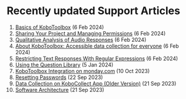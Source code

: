 # Recently updated Support Articles

<!--This page is auto generated using the `scripts/last-updated.py` script, do not update manually-->
1. [Basics of KoboToolbox](welcome.md) (6 Feb 2024)
1. [Sharing Your Project and Managing Permissions](managing_permissions.md) (6 Feb 2024)
1. [Qualitative Analysis of Audio Responses](qualitative_analysis.md) (6 Feb 2024)
1. [About KoboToolbox: Accessible data collection for everyone](about_kobotoolbox.md) (6 Feb 2024)
1. [Restricting Text Responses With Regular Expressions](restrict_responses.md) (6 Feb 2024)
1. [Using the Question Library](question_library.md) (5 Jan 2024)
1. [KoboToolbox Integration on monday.com](kobotoolbox_monday_integration.md) (10 Oct 2023)
1. [Resetting Passwords](reset_password.md) (22 Sep 2023)
1. [Data Collection on KoboCollect App (Older Version)](kobocollect-android.md) (21 Sep 2023)
1. [Software Architecture](software_architecture.md) (21 Sep 2023)

